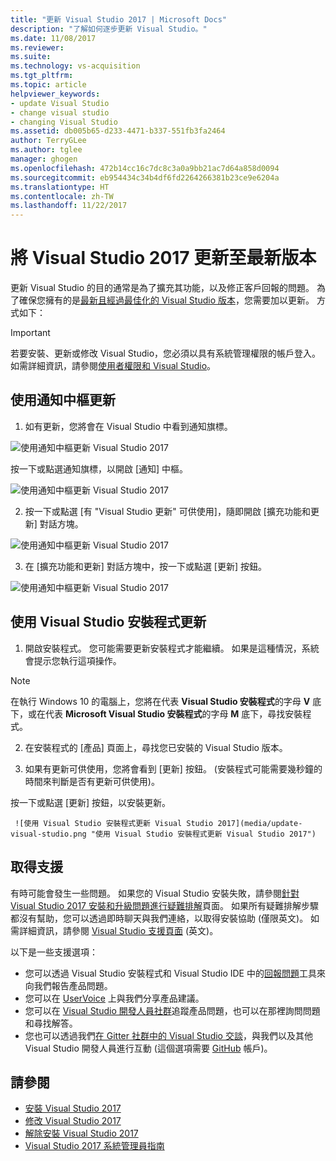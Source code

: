 ```yaml
---
title: "更新 Visual Studio 2017 | Microsoft Docs"
description: "了解如何逐步更新 Visual Studio。"
ms.date: 11/08/2017
ms.reviewer: 
ms.suite: 
ms.technology: vs-acquisition
ms.tgt_pltfrm: 
ms.topic: article
helpviewer_keywords:
- update Visual Studio
- change visual studio
- changing Visual Studio
ms.assetid: db005b65-d233-4471-b337-551fb3fa2464
author: TerryGLee
ms.author: tglee
manager: ghogen
ms.openlocfilehash: 472b14cc16c7dc8c3a0a9bb21ac7d64a858d0094
ms.sourcegitcommit: eb954434c34b4df6fd2264266381b23ce9e6204a
ms.translationtype: HT
ms.contentlocale: zh-TW
ms.lasthandoff: 11/22/2017
---
```

# <a name="update-visual-studio-2017-to-the-most-recent-release"></a>將 Visual Studio 2017 更新至最新版本
更新 Visual Studio 的目的通常是為了擴充其功能，以及修正客戶回報的問題。 為了確保您擁有的是[最新且經過最佳化的 Visual Studio 版本](https://www.visualstudio.com/en-us/news/releasenotes/vs2017-relnotes#release-history)，您需要加以更新。 方式如下：

>[!IMPORTANT]
>若要安裝、更新或修改 Visual Studio，您必須以具有系統管理權限的帳戶登入。 如需詳細資訊，請參閱[使用者權限和 Visual Studio](../ide/user-permissions-and-visual-studio.md)。

## <a name="update-by-using-the-notifications-hub"></a>使用通知中樞更新
1. 如有更新，您將會在 Visual Studio 中看到通知旗標。

  ![使用通知中樞更新 Visual Studio 2017](media/notification-flag.png "Visual Studio 中的通知旗標")

  按一下或點選通知旗標，以開啟 [通知] 中樞。

  ![使用通知中樞更新 Visual Studio 2017](media/notifications-hub.png "Visual Studio 中的通知中樞")

2. 按一下或點選 [有 "Visual Studio 更新" 可供使用]，隨即開啟 [擴充功能和更新] 對話方塊。

  ![使用通知中樞更新 Visual Studio 2017](media/notifications-hub-select.png "Visual Studio 中的通知中樞")

3. 在 [擴充功能和更新] 對話方塊中，按一下或點選 [更新] 按鈕。

  ![使用通知中樞更新 Visual Studio 2017](media/notifications-extensions-and-updates.png "Visual Studio 中的 [擴充功能和更新] 對話方塊")

## <a name="update-by-using-the-visual-studio-installer"></a>使用 Visual Studio 安裝程式更新
1.  開啟安裝程式。 您可能需要更新安裝程式才能繼續。 如果是這種情況，系統會提示您執行這項操作。
 >[!NOTE]
 > 在執行 Windows 10 的電腦上，您將在代表 **Visual Studio 安裝程式**的字母 **V** 底下，或在代表 **Microsoft Visual Studio 安裝程式**的字母 **M** 底下，尋找安裝程式。

2.  在安裝程式的 [產品] 頁面上，尋找您已安裝的 Visual Studio 版本。

3.  如果有更新可供使用，您將會看到 [更新] 按鈕。 (安裝程式可能需要幾秒鐘的時間來判斷是否有更新可供使用)。

  按一下或點選 [更新] 按鈕，以安裝更新。

     ![使用 Visual Studio 安裝程式更新 Visual Studio 2017](media/update-visual-studio.png "使用 Visual Studio 安裝程式更新 Visual Studio 2017")

## <a name="get-support"></a>取得支援
有時可能會發生一些問題。 如果您的 Visual Studio 安裝失敗，請參閱[針對 Visual Studio 2017 安裝和升級問題進行疑難排解](troubleshooting-installation-issues.md)頁面。 如果所有疑難排解步驟都沒有幫助，您可以透過即時聊天與我們連絡，以取得安裝協助 (僅限英文)。 如需詳細資訊，請參閱 [Visual Studio 支援頁面](https://www.visualstudio.com/vs/support/#talktous) \(英文\)。

以下是一些支援選項：
* 您可以透過 Visual Studio 安裝程式和 Visual Studio IDE 中的[回報問題](../ide/how-to-report-a-problem-with-visual-studio-2017.md)工具來向我們報告產品問題。
* 您可以在 [UserVoice](https://visualstudio.uservoice.com/forums/121579) 上與我們分享產品建議。
* 您可以在 [Visual Studio 開發人員社群](https://developercommunity.visualstudio.com/)追蹤產品問題，也可以在那裡詢問問題和尋找解答。
* 您也可以透過我們[在 Gitter 社群中的 Visual Studio 交談](https://gitter.im/Microsoft/VisualStudio)，與我們以及其他 Visual Studio 開發人員進行互動  (這個選項需要 [GitHub](https://github.com/) 帳戶)。

## <a name="see-also"></a>請參閱
* [安裝 Visual Studio 2017](install-visual-studio.md)
* [修改 Visual Studio 2017](modify-visual-studio.md)
* [解除安裝 Visual Studio 2017](uninstall-visual-studio.md)
* [Visual Studio 2017 系統管理員指南](visual-studio-administrator-guide.md)
